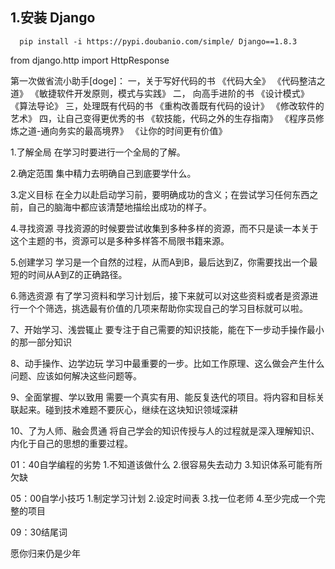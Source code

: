 
## 1.安装 Django

```
  pip install -i https://pypi.doubanio.com/simple/ Django==1.8.3
```

from django.http import HttpResponse


第一次做省流小助手[doge]：
一，关于写好代码的书
《代码大全》
《代码整洁之道》
《敏捷软件开发原则，模式与实践》
二， 向高手进阶的书
《设计模式》
《算法导论》
三，处理既有代码的书
《重构改善既有代码的设计》
《修改软件的艺术》
四，让自己变得更优秀的书
《软技能，代码之外的生存指南》
《程序员修炼之道-通向务实的最高境界》
《让你的时间更有价值》


1.了解全局
    在学习时要进行一个全局的了解。

2.确定范围
   集中精力去明确自己到底要学什么。

3.定义目标
   在全力以赴启动学习前，要明确成功的含义；在尝试学习任何东西之前，自己的脑海中都应该清楚地描绘出成功的样子。

4.寻找资源
    寻找资源的时候要尝试收集到多种多样的资源，而不只是读一本关于这个主题的书，资源可以是多种多样答不局限书籍来源。

5.创建学习
   学习是一个自然的过程，从而A到B，最后达到Z，你需要找出一个最短的时间从A到Z的正确路径。

6.筛选资源
  有了学习资料和学习计划后，接下来就可以对这些资料或者是资源进行一个个筛选，挑选最有价值的几项来帮助你实现自己的学习目标就可以啦。

7、开始学习、浅尝辄止
要专注于自己需要的知识技能，能在下一步动手操作最小的那一部分知识

8、动手操作、边学边玩
学习中最重要的一步。比如工作原理、这么做会产生什么问题、应该如何解决这些问题等。

9、全面掌握、学以致用
需要一个真实有用、能反复迭代的项目。将内容和目标关联起来。碰到技术难题不要灰心，继续在这块知识领域深耕

10、了为人师、融会贯通
将自己学会的知识传授与人的过程就是深入理解知识、内化于自己的思想的重要过程。

01：40自学编程的劣势
1.不知道该做什么
2.很容易失去动力
3.知识体系可能有所欠缺

05：00自学小技巧
1.制定学习计划
2.设定时间表
3.找一位老师
4.至少完成一个完整的项目

09：30结尾词

愿你归来仍是少年